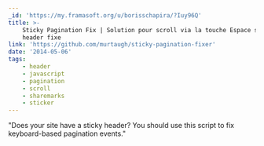 ```yaml
---
_id: 'https://my.framasoft.org/u/borisschapira/?Iuy96Q'
title: >-
    Sticky Pagination Fix | Solution pour scroll via la touche Espace sur un
    header fixe
link: 'https://github.com/murtaugh/sticky-pagination-fixer'
date: '2014-05-06'
tags:
    - header
    - javascript
    - pagination
    - scroll
    - sharemarks
    - sticker
---
```


<div class="markdown"><p>&quot;Does your site have a sticky header? You should use this script to fix keyboard-based pagination events.&quot;
</p></div>
